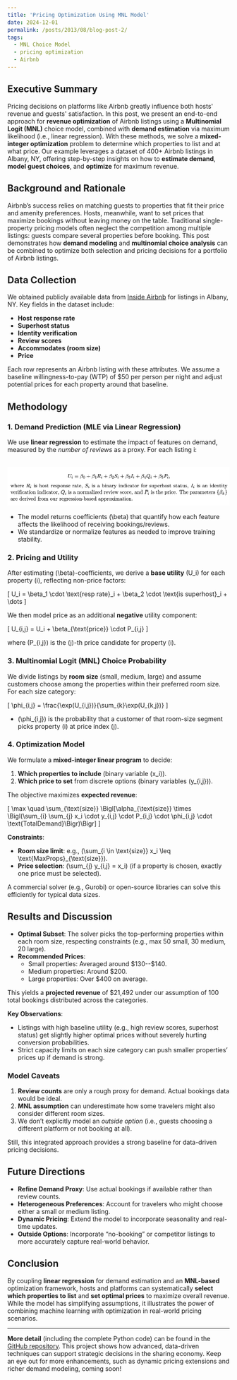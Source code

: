 ```yaml
---
title: 'Pricing Optimization Using MNL Model'
date: 2024-12-01
permalink: /posts/2013/08/blog-post-2/
tags:
  - MNL Choice Model
  - pricing optimization
  - Airbnb
---
```


## Executive Summary

Pricing decisions on platforms like Airbnb greatly influence both hosts' revenue and guests' satisfaction. In this post, we present an end-to-end approach for **revenue optimization** of Airbnb listings using a **Multinomial Logit (MNL)** choice model, combined with **demand estimation** via maximum likelihood (i.e., linear regression). With these methods, we solve a **mixed-integer optimization** problem to determine which properties to list and at what price. Our example leverages a dataset of 400+ Airbnb listings in Albany, NY, offering step-by-step insights on how to **estimate demand**, **model guest choices**, and **optimize** for maximum revenue.

## Background and Rationale

Airbnb’s success relies on matching guests to properties that fit their price and amenity preferences. Hosts, meanwhile, want to set prices that maximize bookings without leaving money on the table. Traditional single-property pricing models often neglect the competition among multiple listings: guests compare several properties before booking. This post demonstrates how **demand modeling** and **multinomial choice analysis** can be combined to optimize both selection and pricing decisions for a portfolio of Airbnb listings.

## Data Collection

We obtained publicly available data from [Inside Airbnb](https://insideairbnb.com/get-the-data/) for listings in Albany, NY. Key fields in the dataset include:

- **Host response rate**  
- **Superhost status**  
- **Identity verification**  
- **Review scores**  
- **Accommodates (room size)**  
- **Price**  

Each row represents an Airbnb listing with these attributes. We assume a baseline willingness-to-pay (WTP) of \$50 per person per night and adjust potential prices for each property around that baseline.  

## Methodology

### 1. Demand Prediction (MLE via Linear Regression)

We use **linear regression** to estimate the impact of features on demand, measured by the *number of reviews* as a proxy. For each listing i:


<br/><img src='/images/LinearRegression.png'>

- The model returns coefficients \(\beta\) that quantify how each feature affects the likelihood of receiving bookings/reviews.  
- We standardize or normalize features as needed to improve training stability.

### 2. Pricing and Utility

After estimating \(\beta\)-coefficients, we derive a **base utility** \(U_i\) for each property \(i\), reflecting non-price factors:

\[
U_i = \beta_1 \cdot \text{resp rate}_i + \beta_2 \cdot \text{is superhost}_i + \dots
\]

We then model price as an additional **negative** utility component:

\[
U_{i,j} = U_i + \beta_{\text{price}} \cdot P_{i,j}
\]

where \(P_{i,j}\) is the \(j\)-th price candidate for property \(i\).

### 3. Multinomial Logit (MNL) Choice Probability

We divide listings by **room size** (small, medium, large) and assume customers choose among the properties within their preferred room size. For each size category:

\[
\phi_{i,j} = \frac{\exp(U_{i,j})}{\sum_{k}\exp(U_{k,j})}
\]

- \(\phi_{i,j}\) is the probability that a customer of that room-size segment picks property \(i\) at price index \(j\).

### 4. Optimization Model

We formulate a **mixed-integer linear program** to decide:
1. **Which properties to include** (binary variable \(x_i\)).
2. **Which price to set** from discrete options (binary variables \(y_{i,j}\)).

The objective maximizes **expected revenue**:

\[
\max \quad \sum_{\text{size}} \Bigl[\alpha_{\text{size}} \times \Bigl(\sum_{i} \sum_{j} x_i \cdot y_{i,j} \cdot P_{i,j} \cdot \phi_{i,j} \cdot \text{TotalDemand}\Bigr)\Bigr]
\]

**Constraints**:
- **Room size limit**: e.g., \(\sum_{i \in \text{size}} x_i \leq \text{MaxProps}_{\text{size}}\).
- **Price selection**: \(\sum_{j} y_{i,j} = x_i\) (if a property is chosen, exactly one price must be selected).

A commercial solver (e.g., Gurobi) or open-source libraries can solve this efficiently for typical data sizes.

## Results and Discussion

- **Optimal Subset**: The solver picks the top-performing properties within each room size, respecting constraints (e.g., max 50 small, 30 medium, 20 large).  
- **Recommended Prices**:  
  - Small properties: Averaged around \$130--\$140.  
  - Medium properties: Around \$200.  
  - Large properties: Over \$400 on average.  

This yields a **projected revenue** of \$21,492 under our assumption of 100 total bookings distributed across the categories.

**Key Observations**:
- Listings with high baseline utility (e.g., high review scores, superhost status) get slightly higher optimal prices without severely hurting conversion probabilities.  
- Strict capacity limits on each size category can push smaller properties’ prices up if demand is strong.  

### Model Caveats

1. **Review counts** are only a rough proxy for demand. Actual bookings data would be ideal.  
2. **MNL assumption** can underestimate how some travelers might also consider different room sizes.  
3. We don’t explicitly model an *outside option* (i.e., guests choosing a different platform or not booking at all).  

Still, this integrated approach provides a strong baseline for data-driven pricing decisions.

## Future Directions

- **Refine Demand Proxy**: Use actual bookings if available rather than review counts.  
- **Heterogeneous Preferences**: Account for travelers who might choose either a small or medium listing.  
- **Dynamic Pricing**: Extend the model to incorporate seasonality and real-time updates.  
- **Outside Options**: Incorporate “no-booking” or competitor listings to more accurately capture real-world behavior.  

## Conclusion

By coupling **linear regression** for demand estimation and an **MNL-based** optimization framework, hosts and platforms can systematically **select which properties to list** and **set optimal prices** to maximize overall revenue. While the model has simplifying assumptions, it illustrates the power of combining machine learning with optimization in real-world pricing scenarios.

---

**More detail** (including the complete Python code) can be found in the [GitHub repository](#). This project shows how advanced, data-driven techniques can support strategic decisions in the sharing economy. Keep an eye out for more enhancements, such as dynamic pricing extensions and richer demand modeling, coming soon!
